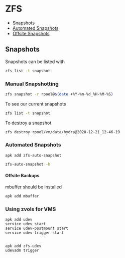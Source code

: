 # ZFS

- [Snapshots](#snapshots)
 - [Automated Snapshots](#automated-snapshots)
 - [Offsite Snapshots](#offsite-backups)

## Snapshots

Snapshots can be listed with

```zsh
zfs list -t snapshot
```

### Manual Snapshotting
```bash
zfs snapshot -r rpool@$(date +%Y-%m-%d_%H-%M-%S)
```

To see our current snapshots

```bash
zfs list -t snapshot
```

To destroy a snapshot

```bash
zfs destroy rpool/vm/data/hydra@2020-12-21_12-46-19
```

### Automated Snapshots

```
apk add zfs-auto-snapshot
```

```bash
zfs-auto-snapshot -h
```
#### Offsite Backups

mbuffer should be installed

```sh
apk add mbuffer
```

### Using zvols for VMS

```
apk add udev 
service udev start
service udev-postmount start
service udev-trigger start


apk add zfs-udev
udevadm trigger
```

